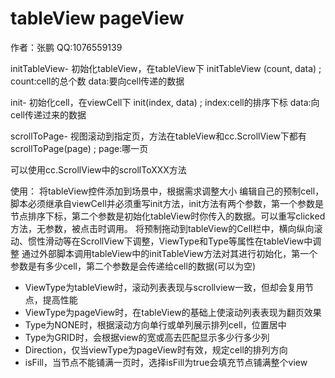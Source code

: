 # tableView pageView
作者：张鹏
QQ:1076559139

initTableView- 初始化tableView，在tableView下
initTableView (count, data) ;
    count:cell的总个数
    data:要向cell传递的数据

init- 初始化cell，在viewCell下
init(index, data) ;
    index:cell的排序下标
    data:向cell传递过来的数据

scrollToPage- 视图滚动到指定页，方法在tableView和cc.ScrollView下都有
scrollToPage(page) ;
    page:哪一页

可以使用cc.ScrollView中的scrollToXXX方法

使用：
将tableView控件添加到场景中，根据需求调整大小
编辑自己的预制cell，脚本必须继承自viewCell并必须重写init方法，init方法有两个参数，第一个参数是节点排序下标，第二个参数是初始化tableView时你传入的数据。可以重写clicked方法，无参数，被点击时调用。
将预制拖动到tableView的Cell栏中，横向纵向滚动、惯性滑动等在ScrollView下调整，ViewType和Type等属性在tableView中调整
通过外部脚本调用tableView中的initTableView方法对其进行初始化，第一个参数是有多少cell，第二个参数是会传递给cell的数据(可以为空) 
*    ViewType为tableView时，滚动列表表现与scrollview一致，但却会复用节点，提高性能
*    ViewType为pageView时，在tableView的基础上使滚动列表表现为翻页效果
*    Type为NONE时，根据滚动方向单行或单列展示排列cell，位置居中
*    Type为GRID时，会根据view的宽或高去匹配显示多少行多少列
*    Direction，仅当viewType为pageView时有效，规定cell的排列方向
*    isFill，当节点不能铺满一页时，选择isFill为true会填充节点铺满整个view
